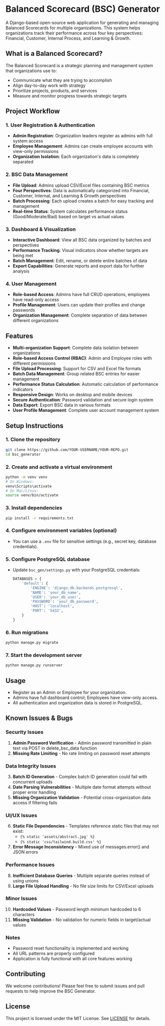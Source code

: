 # Balanced Scorecard (BSC) Generator

A Django-based open-source web application for generating and managing Balanced Scorecards for multiple organizations. This system helps organizations track their performance across four key perspectives: Financial, Customer, Internal Process, and Learning & Growth.

## What is a Balanced Scorecard?

The Balanced Scorecard is a strategic planning and management system that organizations use to:
- Communicate what they are trying to accomplish
- Align day-to-day work with strategy
- Prioritize projects, products, and services
- Measure and monitor progress towards strategic targets

## Project Workflow

### 1. User Registration & Authentication
- **Admin Registration**: Organization leaders register as admins with full system access
- **Employee Management**: Admins can create employee accounts with view-only permissions
- **Organization Isolation**: Each organization's data is completely separated

### 2. BSC Data Management
- **File Upload**: Admins upload CSV/Excel files containing BSC metrics
- **Four Perspectives**: Data is automatically categorized into Financial, Customer, Internal, and Learning & Growth perspectives
- **Batch Processing**: Each upload creates a batch for easy tracking and management
- **Real-time Status**: System calculates performance status (Good/Moderate/Bad) based on target vs actual values

### 3. Dashboard & Visualization
- **Interactive Dashboard**: View all BSC data organized by batches and perspectives
- **Performance Tracking**: Visual indicators show whether targets are being met
- **Batch Management**: Edit, rename, or delete entire batches of data
- **Export Capabilities**: Generate reports and export data for further analysis

### 4. User Management
- **Role-based Access**: Admins have full CRUD operations, employees have read-only access
- **Profile Management**: Users can update their profiles and change passwords
- **Organization Management**: Complete separation of data between different organizations

## Features
- **Multi-organization Support**: Complete data isolation between organizations
- **Role-based Access Control (RBAC)**: Admin and Employee roles with different permissions
- **File Upload Processing**: Support for CSV and Excel file formats
- **Batch Data Management**: Group related BSC entries for easier management
- **Performance Status Calculation**: Automatic calculation of performance indicators
- **Responsive Design**: Works on desktop and mobile devices
- **Secure Authentication**: Password validation and secure login system
- **Data Export**: Export BSC data in various formats
- **User Profile Management**: Complete user account management system

## Setup Instructions

### 1. Clone the repository
```sh
git clone https://github.com/YOUR-USERNAME/YOUR-REPO.git
cd bsc_generator
```

### 2. Create and activate a virtual environment
```sh
python -m venv venv
# On Windows:
venv\Scripts\activate
# On Mac/Linux:
source venv/bin/activate
```

### 3. Install dependencies
```sh
pip install -r requirements.txt
```

### 4. Configure environment variables (optional)
- You can use a `.env` file for sensitive settings (e.g., secret key, database credentials).

### 5. Configure PostgreSQL database
- Update `bsc_gen/settings.py` with your PostgreSQL credentials:
  ```python
  DATABASES = {
      'default': {
          'ENGINE': 'django.db.backends.postgresql',
          'NAME': 'your_db_name',
          'USER': 'your_db_user',
          'PASSWORD': 'your_db_password',
          'HOST': 'localhost',
          'PORT': '5432',
      }
  }
  ```

### 6. Run migrations
```sh
python manage.py migrate
```

### 7. Start the development server
```sh
python manage.py runserver
```

## Usage
- Register as an Admin or Employee for your organization.
- Admins have full dashboard control; Employees have view-only access.
- All authentication and organization data is stored in PostgreSQL.

## Known Issues & Bugs

### Security Issues
1. **Admin Password Verification** - Admin password transmitted in plain text via POST in delete_bsc_data function
2. **Missing Rate Limiting** - No rate limiting on password reset attempts

### Data Integrity Issues
3. **Batch ID Generation** - Complex batch ID generation could fail with concurrent uploads
4. **Date Parsing Vulnerabilities** - Multiple date format attempts without proper error handling
5. **Missing Organization Validation** - Potential cross-organization data access if filtering fails

### UI/UX Issues
6. **Static File Dependencies** - Templates reference static files that may not exist:
   - `{% static 'assets/abstract.jpg' %}`
   - `{% static 'css/tailwind.build.css' %}`
7. **Error Message Inconsistency** - Mixed use of messages.error() and JSON errors

### Performance Issues
8. **Inefficient Database Queries** - Multiple separate queries instead of using unions
9. **Large File Upload Handling** - No file size limits for CSV/Excel uploads

### Minor Issues
10. **Hardcoded Values** - Password length minimum hardcoded to 6 characters
11. **Missing Validation** - No validation for numeric fields in target/actual values

### Notes
- Password reset functionality is implemented and working
- All URL patterns are properly configured
- Application is fully functional with all core features working

## Contributing
We welcome contributions! Please feel free to submit issues and pull requests to help improve the BSC Generator.

## License
This project is licensed under the MIT License. See [LICENSE](LICENSE) for details. 